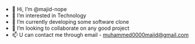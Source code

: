 - 👋 Hi, I’m @majid-nope
- 👀 I’m interested in Technology
- 🌱 I’m currently developing some software clone
- 💞️ I’m looking to collaborate on any good project
- 📫 U can contact me through email - muhammed0000majid@gmail.com

<!---
majid-nope/majid-nope is a ✨ special ✨ repository because its `README.md` (this file) appears on your GitHub profile.
You can click the Preview link to take a look at your changes.
--->
